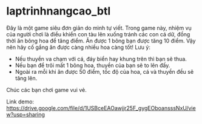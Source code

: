 # laptrinhnangcao_btl
Đây là một game siêu đơn giản do mình tự viết. 
Trong game này, nhiệm vụ của người chơi là điều khiển con tàu lên xuống tránh các con cá dữ, đồng thời ăn bông hoa để tăng điểm. Ăn được 1 bông bạn được tăng 10 điểm. Vậy nên hãy cố gắng ăn được càng nhiều hoa càng tốt!
Lưu ý:
  - Nếu thuyền va chạm với cá, đáy biển hay khung trên thì bạn sẽ thua.
  - Nếu bạn để trôi mất 1 bông hoa, thuyền của bạn sẽ to lên đấy.
  - Ngoài ra mỗi khi ăn được 50 điểm, tốc độ của hoa, cá và thuyền đều sẽ tăng lên.

Chúc các bạn chơi game vui vẻ.

Link demo: https://drive.google.com/file/d/1USBceEAOawjjr25F_gygEOboansssNxU/view?usp=sharing
